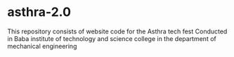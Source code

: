 # asthra-2.0

This repository consists of website code for the Asthra tech fest
Conducted in Baba institute of technology and science college in the department of mechanical engineering 
